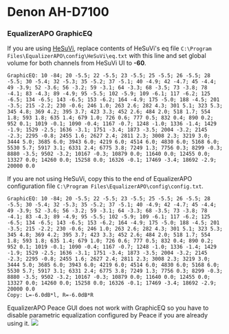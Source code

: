 # Denon AH-D7100
### EqualizerAPO GraphicEQ
If you are using [HeSuVi](https://sourceforge.net/projects/hesuvi/), replace contents of HeSuVi's eq file `C:\Program Files\EqualizerAPO\config\HeSuVi\eq.txt` with this line and set global volume for both channels from HeSuVi UI to **-60**.
```
GraphicEQ: 10 -84; 20 -5.5; 22 -5.5; 23 -5.5; 25 -5.5; 26 -5.5; 28 -5.5; 30 -5.4; 32 -5.3; 35 -5.2; 37 -5.1; 40 -4.9; 42 -4.7; 45 -4.4; 49 -3.9; 52 -3.6; 56 -3.2; 59 -3.1; 64 -3.3; 68 -3.5; 73 -3.8; 78 -4.1; 83 -4.3; 89 -4.9; 95 -5.5; 102 -5.9; 109 -6.1; 117 -6.2; 125 -6.5; 134 -6.5; 143 -6.5; 153 -6.2; 164 -4.9; 175 -5.0; 188 -4.5; 201 -3.5; 215 -2.2; 230 -0.6; 246 1.0; 263 2.6; 282 4.3; 301 5.1; 323 5.3; 345 4.8; 369 4.2; 395 3.7; 423 3.3; 452 2.6; 484 2.0; 518 1.7; 554 1.8; 593 1.8; 635 1.4; 679 1.0; 726 0.6; 777 0.5; 832 0.4; 890 0.2; 952 0.1; 1019 -0.1; 1090 -0.4; 1167 -0.7; 1248 -1.0; 1336 -1.4; 1429 -1.9; 1529 -2.5; 1636 -3.1; 1751 -3.4; 1873 -3.5; 2004 -3.2; 2145 -2.3; 2295 -0.8; 2455 1.6; 2627 2.4; 2811 2.3; 3008 2.3; 3219 3.0; 3444 5.0; 3685 6.0; 3943 6.0; 4219 6.0; 4514 6.0; 4830 6.0; 5168 6.0; 5530 5.7; 5917 3.1; 6331 2.4; 6775 3.8; 7249 1.3; 7756 0.3; 8299 -0.3; 8880 -3.5; 9502 -3.2; 10167 -0.3; 10879 0.0; 11640 0.0; 12455 0.0; 13327 0.0; 14260 0.0; 15258 0.0; 16326 -0.1; 17469 -3.4; 18692 -2.9; 20000 0.0
```
If you are not using HeSuVi, copy this to the end of EqualizerAPO configuration file `C:\Program Files\EqualizerAPO\config\config.txt`.
```
GraphicEQ: 10 -84; 20 -5.5; 22 -5.5; 23 -5.5; 25 -5.5; 26 -5.5; 28 -5.5; 30 -5.4; 32 -5.3; 35 -5.2; 37 -5.1; 40 -4.9; 42 -4.7; 45 -4.4; 49 -3.9; 52 -3.6; 56 -3.2; 59 -3.1; 64 -3.3; 68 -3.5; 73 -3.8; 78 -4.1; 83 -4.3; 89 -4.9; 95 -5.5; 102 -5.9; 109 -6.1; 117 -6.2; 125 -6.5; 134 -6.5; 143 -6.5; 153 -6.2; 164 -4.9; 175 -5.0; 188 -4.5; 201 -3.5; 215 -2.2; 230 -0.6; 246 1.0; 263 2.6; 282 4.3; 301 5.1; 323 5.3; 345 4.8; 369 4.2; 395 3.7; 423 3.3; 452 2.6; 484 2.0; 518 1.7; 554 1.8; 593 1.8; 635 1.4; 679 1.0; 726 0.6; 777 0.5; 832 0.4; 890 0.2; 952 0.1; 1019 -0.1; 1090 -0.4; 1167 -0.7; 1248 -1.0; 1336 -1.4; 1429 -1.9; 1529 -2.5; 1636 -3.1; 1751 -3.4; 1873 -3.5; 2004 -3.2; 2145 -2.3; 2295 -0.8; 2455 1.6; 2627 2.4; 2811 2.3; 3008 2.3; 3219 3.0; 3444 5.0; 3685 6.0; 3943 6.0; 4219 6.0; 4514 6.0; 4830 6.0; 5168 6.0; 5530 5.7; 5917 3.1; 6331 2.4; 6775 3.8; 7249 1.3; 7756 0.3; 8299 -0.3; 8880 -3.5; 9502 -3.2; 10167 -0.3; 10879 0.0; 11640 0.0; 12455 0.0; 13327 0.0; 14260 0.0; 15258 0.0; 16326 -0.1; 17469 -3.4; 18692 -2.9; 20000 0.0
Copy: L=-6.0dB*l, R=-6.0dB*R
```
EqualizerAPO Peace GUI does not work with GraphicEQ so you have to disable parametric equalization configured by Peace if you are already using it.
![](https://raw.githubusercontent.com/jaakkopasanen/AutoEq/master/results/Innerfidelity%202017/innerfidelity/onear/Denon%20AH-D7100/Denon%20AH-D7100.png)
